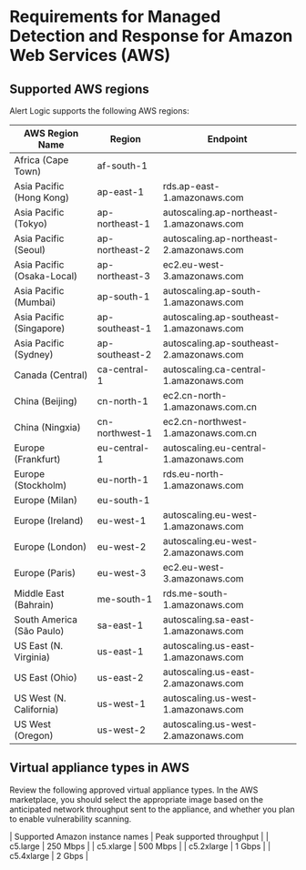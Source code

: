 # Requirements for Managed Detection and Response for Amazon Web Services (AWS)

## Supported AWS regions

Alert Logic supports the following AWS regions:

| AWS Region Name | Region | Endpoint |
|---|---|---|
| Africa (Cape Town) | af-south-1 |  |
| Asia Pacific (Hong Kong) | ap-east-1 | rds.ap-east-1.amazonaws.com |
| Asia Pacific (Tokyo) | ap-northeast-1 | autoscaling.ap-northeast-1.amazonaws.com |
| Asia Pacific (Seoul) | ap-northeast-2 | autoscaling.ap-northeast-2.amazonaws.com |
| Asia Pacific (Osaka-Local) | ap-northeast-3 | ec2.eu-west-3.amazonaws.com |
| Asia Pacific (Mumbai) | ap-south-1 | autoscaling.ap-south-1.amazonaws.com |
| Asia Pacific (Singapore) | ap-southeast-1 | autoscaling.ap-southeast-1.amazonaws.com |
| Asia Pacific (Sydney) | ap-southeast-2 | autoscaling.ap-southeast-2.amazonaws.com |
| Canada (Central) | ca-central-1 | autoscaling.ca-central-1.amazonaws.com |
| China (Beijing) | cn-north-1 | ec2.cn-north-1.amazonaws.com.cn |
| China (Ningxia) | cn-northwest-1 | ec2.cn-northwest-1.amazonaws.com.cn |
| Europe (Frankfurt) | eu-central-1 | autoscaling.eu-central-1.amazonaws.com |
| Europe (Stockholm) | eu-north-1 | rds.eu-north-1.amazonaws.com |
| Europe (Milan) | eu-south-1 |  |
| Europe  (Ireland) | eu-west-1 | autoscaling.eu-west-1.amazonaws.com |
| Europe  (London) | eu-west-2 | autoscaling.eu-west-2.amazonaws.com |
| Europe (Paris) | eu-west-3 | ec2.eu-west-3.amazonaws.com |
| Middle East (Bahrain) | me-south-1 | rds.me-south-1.amazonaws.com |
| South America (São Paulo) | sa-east-1 | autoscaling.sa-east-1.amazonaws.com |
| US East (N. Virginia) | us-east-1 | autoscaling.us-east-1.amazonaws.com |
| US East (Ohio) | us-east-2 | autoscaling.us-east-2.amazonaws.com |
| US West (N. California) | us-west-1 | autoscaling.us-west-1.amazonaws.com |
| US West (Oregon) | us-west-2 | autoscaling.us-west-2.amazonaws.com |

## Virtual appliance types in AWS

Review the following approved virtual appliance types. In the AWS marketplace, you should select the appropriate image based on the anticipated network throughput sent to the appliance, and whether you plan to enable vulnerability scanning.

| Supported Amazon instance names | Peak supported throughput |
| c5.large | 250 Mbps |
| c5.xlarge | 500 Mbps |
| c5.2xlarge | 1 Gbps |
| c5.4xlarge | 2 Gbps |

